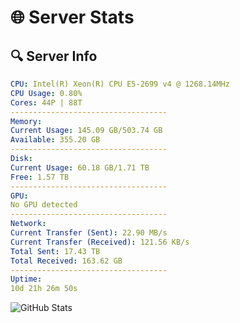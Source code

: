 # 🌐 Server Stats
## 🔍 Server Info
```yaml
CPU: Intel(R) Xeon(R) CPU E5-2699 v4 @ 1268.14MHz
CPU Usage: 0.80%
Cores: 44P | 88T
-----------------------------------
Memory:
Current Usage: 145.09 GB/503.74 GB
Available: 355.20 GB
-----------------------------------
Disk:
Current Usage: 60.18 GB/1.71 TB
Free: 1.57 TB
-----------------------------------
GPU:
No GPU detected
-----------------------------------
Network:
Current Transfer (Sent): 22.90 MB/s
Current Transfer (Received): 121.56 KB/s
Total Sent: 17.43 TB
Total Received: 163.62 GB
-----------------------------------
Uptime:
10d 21h 26m 50s
```
![GitHub Stats](https://img.shields.io/badge/Updated-2025-03-18_18:49:39-blue)